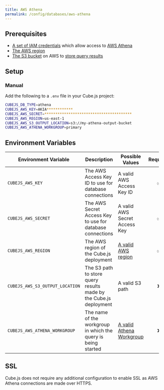 ```yaml
---
title: AWS Athena
permalink: /config/databases/aws-athena
---
```


## Prerequisites

- [A set of IAM credentials][aws-docs-athena-access] which allow access to [AWS
  Athena][aws-athena]
- [The AWS region][aws-docs-regions]
- [The S3 bucket][aws-s3] on AWS to [store query results][aws-docs-athena-query]

## Setup

### Manual

Add the following to a `.env` file in your Cube.js project:

```bash
CUBEJS_DB_TYPE=athena
CUBEJS_AWS_KEY=AKIA************
CUBEJS_AWS_SECRET=****************************************
CUBEJS_AWS_REGION=us-east-1
CUBEJS_AWS_S3_OUTPUT_LOCATION=s3://my-athena-output-bucket
CUBEJS_AWS_ATHENA_WORKGROUP=primary
```

## Environment Variables

| Environment Variable            | Description                                                       | Possible Values                                  | Required |
| ------------------------------- | ----------------------------------------------------------------- | ------------------------------------------------ | :------: |
| `CUBEJS_AWS_KEY`                | The AWS Access Key ID to use for database connections             | A valid AWS Access Key ID                        |    ✅    |
| `CUBEJS_AWS_SECRET`             | The AWS Secret Access Key to use for database connections         | A valid AWS Secret Access Key                    |    ✅    |
| `CUBEJS_AWS_REGION`             | The AWS region of the Cube.js deployment                          | [A valid AWS region][aws-docs-regions]           |    ✅    |
| `CUBEJS_AWS_S3_OUTPUT_LOCATION` | The S3 path to store query results made by the Cube.js deployment | A valid S3 path                                  |    ❌    |
| `CUBEJS_AWS_ATHENA_WORKGROUP`   | The name of the workgroup in which the query is being started     | [A valid Athena Workgroup][aws-athena-workgroup] |    ❌    |

## SSL

Cube.js does not require any additional configuration to enable SSL as AWS
Athena connections are made over HTTPS.

[aws-athena]: https://aws.amazon.com/athena
[aws-athena-workgroup]: https://docs.aws.amazon.com/athena/latest/ug/workgroups-benefits.html
[aws-s3]: https://aws.amazon.com/s3/
[aws-docs-athena-access]:
  https://docs.aws.amazon.com/athena/latest/ug/security-iam-athena.html
[aws-docs-athena-query]:
  https://docs.aws.amazon.com/athena/latest/ug/querying.html
[aws-docs-regions]:
  https://docs.aws.amazon.com/AWSEC2/latest/UserGuide/using-regions-availability-zones.html#concepts-available-regions
